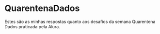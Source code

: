 # QuarentenaDados
Estes são as minhas respostas quanto aos desafios da semana Quarentena Dados praticada pela Alura. 
